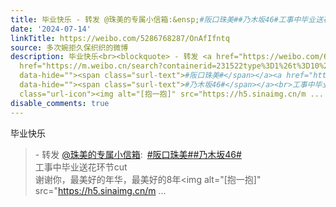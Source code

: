 ```yaml
---
title: 毕业快乐 - 转发 @珠美的专属小信箱:&ensp;#阪口珠美##乃木坂46#工事中毕业送花环节cut谢谢你，最美好的年华，最美好的8年[抱一抱] 珠美的专属小信箱的微博视频
date: '2024-07-14'
linkTitle: https://weibo.com/5286768287/OnAfIfntq
source: 多次婉拒久保织织的微博
description: 毕业快乐<br><blockquote> - 转发 <a href="https://weibo.com/6074271833" target="_blank">@珠美的专属小信箱</a>: <a
  href="https://m.weibo.cn/search?containerid=231522type%3D1%26t%3D10%26q%3D%23%E9%98%AA%E5%8F%A3%E7%8F%A0%E7%BE%8E%23&amp;isnewpage=1"
  data-hide=""><span class="surl-text">#阪口珠美#</span></a><a href="https://m.weibo.cn/search?containerid=231522type%3D1%26t%3D10%26q%3D%23%E4%B9%83%E6%9C%A8%E5%9D%8246%23&amp;isnewpage=1"
  data-hide=""><span class="surl-text">#乃木坂46#</span></a><br>工事中毕业送花环节cut<br>谢谢你，最美好的年华，最美好的8年<span
  class="url-icon"><img alt="[抱一抱]" src="https://h5.sinaimg.cn/m ...
disable_comments: true
---
```

毕业快乐<br><blockquote> - 转发 <a href="https://weibo.com/6074271833" target="_blank">@珠美的专属小信箱</a>: <a href="https://m.weibo.cn/search?containerid=231522type%3D1%26t%3D10%26q%3D%23%E9%98%AA%E5%8F%A3%E7%8F%A0%E7%BE%8E%23&amp;isnewpage=1" data-hide=""><span class="surl-text">#阪口珠美#</span></a><a href="https://m.weibo.cn/search?containerid=231522type%3D1%26t%3D10%26q%3D%23%E4%B9%83%E6%9C%A8%E5%9D%8246%23&amp;isnewpage=1" data-hide=""><span class="surl-text">#乃木坂46#</span></a><br>工事中毕业送花环节cut<br>谢谢你，最美好的年华，最美好的8年<span class="url-icon"><img alt="[抱一抱]" src="https://h5.sinaimg.cn/m ...